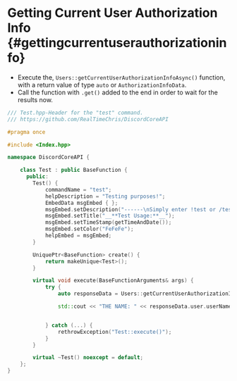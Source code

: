 Getting Current User Authorization Info {#gettingcurrentuserauthorizationinfo}
============
- Execute the, `Users::getCurrentUserAuthorizationInfoAsync()` function, with a return value of type `auto` or `AuthorizationInfoData`.
- Call the function with `.get()` added to the end in order to wait for the results now.

```cpp
/// Test.hpp-Header for the "test" command.
/// https://github.com/RealTimeChris/DiscordCoreAPI

#pragma once

#include <Index.hpp>

namespace DiscordCoreAPI {

	class Test : public BaseFunction {
	  public:
		Test() {
			commandName = "test";
			helpDescription = "Testing purposes!";
			EmbedData msgEmbed { };
			msgEmbed.setDescription("------\nSimply enter !test or /test!\n------");
			msgEmbed.setTitle("__**Test Usage:**__");
			msgEmbed.setTimeStamp(getTimeAndDate());
			msgEmbed.setColor("FeFeFe");
			helpEmbed = msgEmbed;
		}

		UniquePtr<BaseFunction> create() {
			return makeUnique<Test>();
		}

		virtual void execute(BaseFunctionArguments& args) {
			try {
				auto responseData = Users::getCurrentUserAuthorizationInfoAsync().get();

				std::cout << "THE NAME: " << responseData.user.userName << std::endl;


			} catch (...) {
				rethrowException("Test::execute()");
			}
		}

		virtual ~Test() noexcept = default;
	};
}
```
